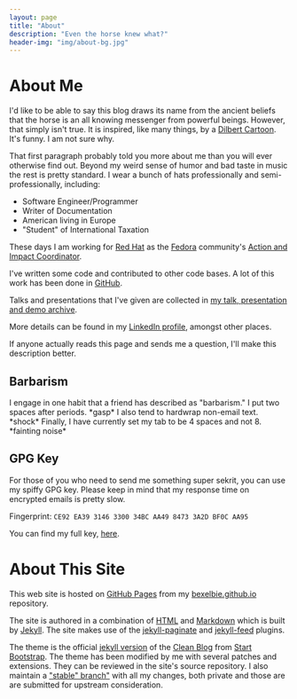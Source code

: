 ```yaml
---
layout: page
title: "About"
description: "Even the horse knew what?"
header-img: "img/about-bg.jpg"
---
```


# About Me

I'd like to be able to say this blog draws its name from the
ancient beliefs that the horse is an all knowing messenger from
powerful beings. However, that simply isn't true. It is inspired,
like many things, by a [Dilbert
Cartoon](http://dilbert.com/strip/2015-06-10/).  It's funny. I am
not sure why.

That first paragraph probably told you more about me than you
will ever otherwise find out. Beyond my weird sense of humor and
bad taste in music the rest is pretty standard. I wear a bunch of
hats professionally and semi-professionally, including:

* Software Engineer/Programmer
* Writer of Documentation
* American living in Europe
* "Student" of International Taxation

These days I am working for [Red Hat](https://community.redhat.com)
as the [Fedora](https://www.fedoraproject.org) community's [Action
and Impact Coordinator](https://fedoraproject.org/wiki/Community_Leader).

I've written some code and contributed to other code bases.  A lot
of this work has been done in [GitHub](https://github.com/bexelbie).

Talks and presentations that I've given are collected in [my talk,
presentation and demo
archive](https://github.com/bexelbie/bexelbie-talks-demos).

More details can be found in my [LinkedIn
profile](https://www.linkedin.com/in/bcexelbi), amongst other places.

If anyone actually reads this page and sends me a question, I'll
make this description better.

## Barbarism

I engage in one habit that a friend has described as "barbarism."  I put
two spaces after periods. \*gasp\*  I also tend to hardwrap non-email
text. \*shock\*  Finally, I have currently set my tab to be 4 spaces
and not 8. \*fainting noise\*

## GPG Key

For those of you who need to send me something super sekrit, you can
use my spiffy GPG key.  Please keep in mind that my response time on
encrypted emails is pretty slow.

Fingerprint: `CE92 EA39 3146 3300 34BC AA49 8473 3A2D BF0C AA95`

You can find my full key, [here](https://keybase.io/bexelbie/pgp_keys.asc?fingerprint=ce92ea393146330034bcaa4984733a2dbf0caa95).

# About This Site

This web site is hosted on [GitHub Pages](https://pages.github.com/) from
my [bexelbie.github.io](https://github.com/bexelbie/bexelbie.github.io)
repository.

The site is authored in a combination of
[HTML](https://en.wikipedia.org/wiki/HTML) and
[Markdown](https://daringfireball.net/projects/markdown/) which
is built by [Jekyll](http://jekyllrb.com/).  The site makes use
of the [jekyll-paginate](http://jekyllrb.com/docs/pagination/) and
[jekyll-feed](https://github.com/jekyll/jekyll-feed) plugins.

The theme is the official [jekyll
version](https://github.com/BlackrockDigital/startbootstrap-clean-blog-jekyll)
of the [Clean
Blog](https://startbootstrap.com/template-overviews/clean-blog/)
from [Start Bootstrap](https://startbootstrap.com/).  The theme has
been modified by me with several patches and extensions.  They can be
reviewed in the site's source repository.  I also maintain a ["stable"
branch"](https://github.com/bexelbie/startbootstrap-clean-blog-jekyll)
with all my changes, both private and those are are submitted for
upstream consideration.
